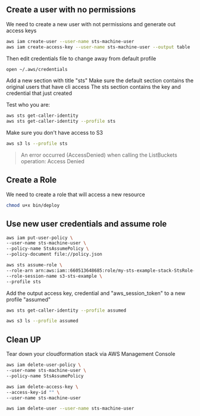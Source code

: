 ## Create a user with no permissions

We need to create a new user with not permissions and generate out access keys

```sh
aws iam create-user --user-name sts-machine-user
aws iam create-access-key --user-name sts-machine-user --output table
```

Then edit credentials file to change away from default profile

```sh
open ~/.aws/credentials
```

Add a new section with title "sts"
Make sure the default section contains the original users that have cli access
The sts section contains the key and credential that just created

Test who you are:

```sh
aws sts get-caller-identity
aws sts get-caller-identity --profile sts
```

Make sure you don't have access to S3

```sh
aws s3 ls --profile sts
```
> An error occurred (AccessDenied) when calling the ListBuckets operation: Access Denied

## Create a Role

We need to create a role that will access a new resource

```sh
chmod u+x bin/deploy
```

## Use new user credentials and assume role

```sh
aws iam put-user-policy \
--user-name sts-machine-user \
--policy-name StsAssumePolicy \
--policy-document file://policy.json
```

```sh
aws sts assume-role \
--role-arn arn:aws:iam::660513648685:role/my-sts-example-stack-StsRole-4TBUoPdr9vxI \
--role-session-name s3-sts-example \
--profile sts
```

Add the output access key, credential and 
"aws_session_token" to a new profile "assumed"

```sh
aws sts get-caller-identity --profile assumed
```

```sh
aws s3 ls --profile assumed
```

## Clean UP

Tear down your cloudformation stack via AWS Management Console

```sh
aws iam delete-user-policy \
--user-name sts-machine-user \
--policy-name StsAssumePolicy
```

```sh
aws iam delete-access-key \
--access-key-id "" \
--user-name sts-machine-user
```

```sh
aws iam delete-user --user-name sts-machine-user
```